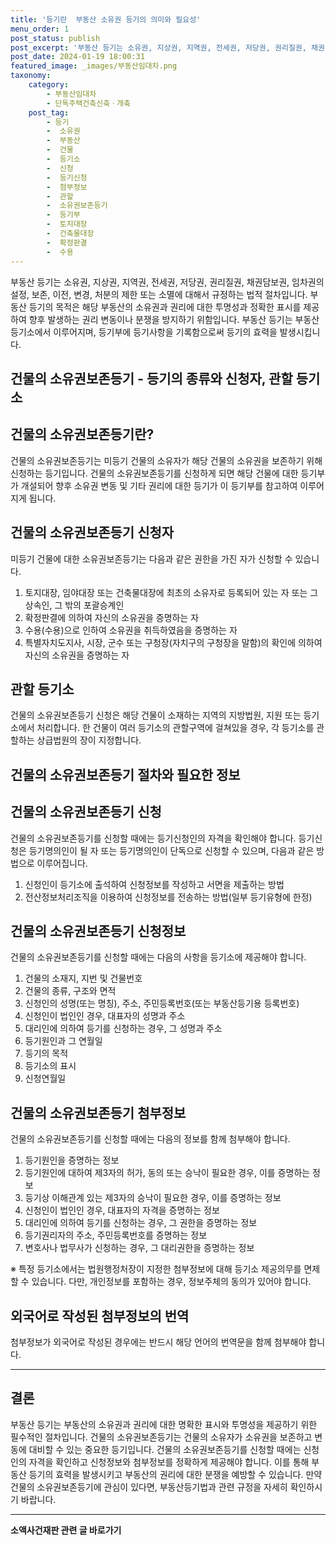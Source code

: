 ```yaml
---
title: '등기란  부동산 소유권 등기의 의미와 필요성'
menu_order: 1
post_status: publish
post_excerpt: '부동산 등기는 소유권, 지상권, 지역권, 전세권, 저당권, 권리질권, 채권담보권, 임차권의 설정, 보존, 이전, 변경, 처분의 제한 또는 소멸에 대해서 규정하는 법적 절차입니다. 부동산 등기의 목적은 해당 부동산의 소유권과 권리에 대한 투명성과 정확한 표시를 제공하여 향후 발생하는 권리 변동이나 분쟁을 방지하기 위함입니다. 부동산 등기는 부동산 등기소에서 이루어지며, 등기부에 등기사항을 기록함으로써 등기의 효력을 발생시킵니다.'
post_date: 2024-01-19 18:00:31
featured_image: _images/부동산임대차.png
taxonomy:
    category:
        - 부동산임대차
        - 단독주택건축신축ㆍ개축
    post_tag:
        - 등기
        -  소유권
        -  부동산
        -  건물
        -  등기소
        -  신청
        -  등기신청
        -  첨부정보
        -  관할
        -  소유권보존등기
        -  등기부
        -  토지대장
        -  건축물대장
        -  확정판결
        -  수용
---
```



부동산 등기는 소유권, 지상권, 지역권, 전세권, 저당권, 권리질권, 채권담보권, 임차권의 설정, 보존, 이전, 변경, 처분의 제한 또는 소멸에 대해서 규정하는 법적 절차입니다. 부동산 등기의 목적은 해당 부동산의 소유권과 권리에 대한 투명성과 정확한 표시를 제공하여 향후 발생하는 권리 변동이나 분쟁을 방지하기 위함입니다. 부동산 등기는 부동산 등기소에서 이루어지며, 등기부에 등기사항을 기록함으로써 등기의 효력을 발생시킵니다.

## 건물의 소유권보존등기 - 등기의 종류와 신청자, 관할 등기소

## 건물의 소유권보존등기란?
건물의 소유권보존등기는 미등기 건물의 소유자가 해당 건물의 소유권을 보존하기 위해 신청하는 등기입니다. 건물의 소유권보존등기를 신청하게 되면 해당 건물에 대한 등기부가 개설되어 향후 소유권 변동 및 기타 권리에 대한 등기가 이 등기부를 참고하여 이루어지게 됩니다.

## 건물의 소유권보존등기 신청자
미등기 건물에 대한 소유권보존등기는 다음과 같은 권한을 가진 자가 신청할 수 있습니다.
1. 토지대장, 임야대장 또는 건축물대장에 최초의 소유자로 등록되어 있는 자 또는 그 상속인, 그 밖의 포괄승계인
2. 확정판결에 의하여 자신의 소유권을 증명하는 자
3. 수용(수용)으로 인하여 소유권을 취득하였음을 증명하는 자
4. 특별자치도지사, 시장, 군수 또는 구청장(자치구의 구청장을 말함)의 확인에 의하여 자신의 소유권을 증명하는 자

## 관할 등기소
건물의 소유권보존등기 신청은 해당 건물이 소재하는 지역의 지방법원, 지원 또는 등기소에서 처리합니다. 한 건물이 여러 등기소의 관할구역에 걸쳐있을 경우, 각 등기소를 관할하는 상급법원의 장이 지정합니다.

## 건물의 소유권보존등기 절차와 필요한 정보

## 건물의 소유권보존등기 신청
건물의 소유권보존등기를 신청할 때에는 등기신청인의 자격을 확인해야 합니다. 등기신청은 등기명의인이 될 자 또는 등기명의인이 단독으로 신청할 수 있으며, 다음과 같은 방법으로 이루어집니다.
1. 신청인이 등기소에 출석하여 신청정보를 작성하고 서면을 제출하는 방법
2. 전산정보처리조직을 이용하여 신청정보를 전송하는 방법(일부 등기유형에 한정)

## 건물의 소유권보존등기 신청정보
건물의 소유권보존등기를 신청할 때에는 다음의 사항을 등기소에 제공해야 합니다.
1. 건물의 소재지, 지번 및 건물번호
2. 건물의 종류, 구조와 면적
3. 신청인의 성명(또는 명칭), 주소, 주민등록번호(또는 부동산등기용 등록번호)
4. 신청인이 법인인 경우, 대표자의 성명과 주소
5. 대리인에 의하여 등기를 신청하는 경우, 그 성명과 주소
6. 등기원인과 그 연월일
7. 등기의 목적
8. 등기소의 표시
9. 신청연월일

## 건물의 소유권보존등기 첨부정보
건물의 소유권보존등기를 신청할 때에는 다음의 정보를 함께 첨부해야 합니다.
1. 등기원인을 증명하는 정보
2. 등기원인에 대하여 제3자의 허가, 동의 또는 승낙이 필요한 경우, 이를 증명하는 정보
3. 등기상 이해관계 있는 제3자의 승낙이 필요한 경우, 이를 증명하는 정보
4. 신청인이 법인인 경우, 대표자의 자격을 증명하는 정보
5. 대리인에 의하여 등기를 신청하는 경우, 그 권한을 증명하는 정보
6. 등기권리자의 주소, 주민등록번호를 증명하는 정보
7. 변호사나 법무사가 신청하는 경우, 그 대리권한을 증명하는 정보

※ 특정 등기소에서는 법원행정처장이 지정한 첨부정보에 대해 등기소 제공의무를 면제할 수 있습니다. 다만, 개인정보를 포함하는 경우, 정보주체의 동의가 있어야 합니다.

## 외국어로 작성된 첨부정보의 번역
첨부정보가 외국어로 작성된 경우에는 반드시 해당 언어의 번역문을 함께 첨부해야 합니다.

---

## 결론

부동산 등기는 부동산의 소유권과 권리에 대한 명확한 표시와 투명성을 제공하기 위한 필수적인 절차입니다. 건물의 소유권보존등기는 건물의 소유자가 소유권을 보존하고 변동에 대비할 수 있는 중요한 등기입니다. 건물의 소유권보존등기를 신청할 때에는 신청인의 자격을 확인하고 신청정보와 첨부정보를 정확하게 제공해야 합니다. 이를 통해 부동산 등기의 효력을 발생시키고 부동산의 권리에 대한 분쟁을 예방할 수 있습니다. 만약 건물의 소유권보존등기에 관심이 있다면, 부동산등기법과 관련 규정을 자세히 확인하시기 바랍니다.
<!-- wp:separator -->
<hr class="wp-block-separator has-alpha-channel-opacity"/>
<!-- /wp:separator -->

<!-- wp:group {"backgroundColor":"base","layout":{"type":"constrained"}} -->
<div class="wp-block-group has-base-background-color has-background"><!-- wp:paragraph {"align":"center","fontSize":"medium"} -->
<p class="has-text-align-center has-large-font-size"><strong>소액사건재판 관련 글 바로가기</strong></p>
<!-- /wp:paragraph -->


<!-- wp:latest-posts
{"categories":[{"id":14756,"count":19,"description":"","link":"https://uknowlaw.com/category/%ec%86%8c%ec%95%a1%ec%82%ac%ea%b1%b4%ec%9e%ac%ed%8c%90/","name":"소액사건재판","slug":"소액사건재판","taxonomy":"category","parent":0,"meta":[],"_links":{"self":[{"href":"https://uknowlaw.com/wp-json/wp/v2/categories/14756"}],"collection":[{"href":"https://uknowlaw.com/wp-json/wp/v2/categories"}],"about":[{"href":"https://uknowlaw.com/wp-json/wp/v2/taxonomies/category"}],"wp:post_type":[{"href":"https://uknowlaw.com/wp-json/wp/v2/posts?categories=14756"}],"curies":[{"name":"wp","href":"https://api.w.org/{rel}","templated":true}]}}],"postsToShow":100,"excerptLength":28,"postLayout":"grid","columns":2,"featuredImageAlign":"left","featuredImageSizeSlug":"large","fontSize":"small"} /--></div>
<!-- /wp:group -->